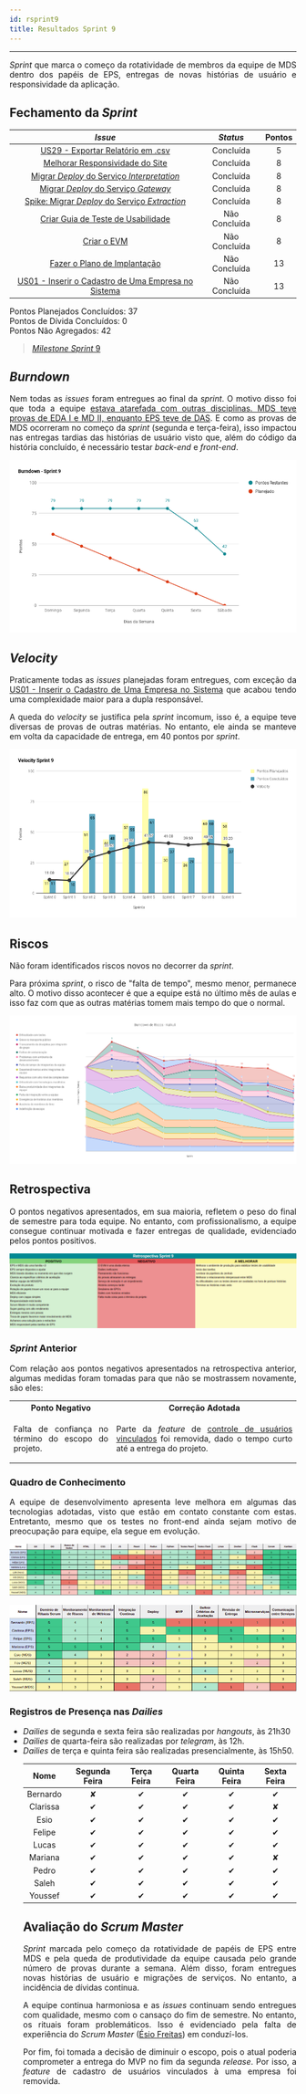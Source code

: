 ```yaml
---
id: rsprint9    
title: Resultados Sprint 9 
---
```


***    

<p align="justify">
<i>Sprint</i> que marca o começo da rotatividade de membros da equipe de MDS dentro dos papéis de EPS, entregas de novas histórias de usuário e responsividade da aplicação. 
</p>

## Fechamento da _Sprint_   

|     _Issue_      |     _Status_    |       Pontos       |
|:--------------:|:---------------:|:-------------:
|[US29 - Exportar Relatório em .csv](https://github.com/fga-eps-mds/2018.2-Kalkuli/issues/164)|    Concluída | 5 |
|[Melhorar Responsividade do Site](https://github.com/fga-eps-mds/2018.2-Kalkuli/issues/165)| Concluída | 8 |
|[Migrar _Deploy_ do Serviço _Interpretation_](https://github.com/fga-eps-mds/2018.2-Kalkuli/issues/168)| Concluída | 8 |
|[Migrar _Deploy_ do Serviço _Gateway_](https://github.com/fga-eps-mds/2018.2-Kalkuli/issues/166)| Concluída | 8 |
|[Spike: Migrar _Deploy_ do Serviço _Extraction_](https://github.com/fga-eps-mds/2018.2-Kalkuli/issues/167)| Concluída | 8 |
|[Criar Guia de Teste de Usabilidade](https://github.com/fga-eps-mds/2018.2-Kalkuli/issues/169)| Não Concluída | 8 |
|[Criar o EVM](https://github.com/fga-eps-mds/2018.2-Kalkuli/issues/124)| Não Concluída | 8 |
|[Fazer o Plano de Implantação](https://github.com/fga-eps-mds/2018.2-Kalkuli/issues/156)| Não Concluída | 13 |
[US01 - Inserir o Cadastro de Uma Empresa no Sistema](https://github.com/fga-eps-mds/2018.2-Kalkuli/issues/163)| Não Concluída | 13 |


Pontos Planejados Concluídos: 37    
Pontos de Dívida Concluídos: 0   
Pontos Não Agregados: 42  

> [_Milestone Sprint_ 9](https://github.com/fga-eps-mds/2018.2-Kalkuli/milestone/10?closed=1)

## _Burndown_    

<p align="justify">
Nem todas as <i>issues</i> foram entregues ao final da <i>sprint</i>. O motivo disso foi que toda a equipe <a href="https://github.com/fga-eps-mds/2018.2-Kalkuli/issues/29#issuecomment-431466883" title="Quadro de Provas de Integrantes da Equipe">estava atarefada com outras disciplinas. MDS teve provas de EDA I e MD II, enquanto EPS teve de DAS</a>. E como as provas de MDS ocorreram no começo da <i>sprint</i> (segunda e terça-feira), isso impactou nas entregas tardias das histórias de usuário visto que, além do código da história concluído, é necessário testar <i>back-end</i> e <i>front-end</i>.</p> 

![S9](assets/burndown-S9.png "Burndown Sprint 9")


## _Velocity_     

<p align="justify">
Praticamente todas as <i>issues</i> planejadas foram entregues, com exceção da <a href="https://github.com/fga-eps-mds/2018.2-Kalkuli/issues/163">US01 - Inserir o Cadastro de Uma Empresa no Sistema</a> que acabou tendo uma complexidade maior para a dupla responsável.
</p>

<p align="justify">
A queda do <i>velocity</i> se justifica pela <i>sprint</i> incomum, isso é, a equipe teve diversas de provas de outras matérias. No entanto, ele ainda se manteve em volta da capacidade de entrega, em 40 pontos por <i>sprint</i>. 
</p>   

![S9](assets/velocity-S9.png "Burndown Sprint 9")

## Riscos    
<p align="justify">
Não foram identificados riscos novos no decorrer da <i>sprint</i>. 
</p>  
<p align="justify">
Para próxima <i>sprint</i>, o risco de "falta de tempo", mesmo menor, permanece alto. O motivo disso acontecer é que a equipe está no último mês de aulas e isso faz com que as outras matérias tomem mais tempo do que o normal.
</p>

[![S9](assets/BurndowndeRiscos-S9.png "Clique para ver em detalhes")](https://docs.google.com/spreadsheets/d/1PYjMMXbWRgKwY5oZH5ekg4VbqTYYfdJImHmxCLH62xI/edit#gid=0) 


## Retrospectiva
<p align="justify">
O pontos negativos apresentados, em sua maioria, refletem o peso do final de semestre para toda equipe. No entanto, com profissionalismo, a equipe consegue continuar motivada e fazer entregas de qualidade, evidenciado pelos pontos positivos. 
</p>   

[![S9](assets/Retrospectiva-S9.png "Clique para ver em detalhes")](https://docs.google.com/spreadsheets/d/1SwrbhRVE0lLx0K-8wPtjzFHJ86G5oUCzknl2b8s2odg/edit#gid=1359143962)   

### _Sprint_ Anterior

<p align="justify">
Com relação aos pontos negativos apresentados na retrospectiva anterior, algumas medidas foram tomadas para que não se mostrassem novamente, são eles:

<style>
td {
    text-align: center; 
    vertical-align: middle;
}
</style>

<table>
  <tr align="center">
    <th>Ponto Negativo</th>
    <th>Correção Adotada</th>
  </tr>
  <tr>
    <td><p align="justify">Falta de confiança no término do escopo do projeto.</p></td>
    <td>
      <p align="justify">Parte da <i>feature</i> de <a href="https://fga-eps-mds.github.io/2018.2-Kalkuli/docs/backlog#feature-02-manter-usuarios" title="Épico 02, Feature 04">controle de usuários vinculados</a> foi removida, dado o tempo curto até a entrega do projeto.</p>
    </td>
  </tr>
</table>
</p>


### Quadro de Conhecimento   

<p align="justify">
A equipe de desenvolvimento apresenta leve melhora em algumas das tecnologias adotadas, visto que estão em contato constante com estas. Entretanto, mesmo que os testes no front-end ainda sejam motivo de preocupação para equipe, ela segue em evolução.
</p>

[![S9](assets/Conhecimento-S9.png "Clique para ver em detalhes")](https://docs.google.com/spreadsheets/d/19OGoemAfy_4nSFBbycD4kIoBFJwUjbXB7vxuQi8HLqY/edit#gid=1155946943)   


[![S9](assets/Conhecimento-EPS-S9.png "Clique para ver em detalhes")](https://docs.google.com/spreadsheets/d/19OGoemAfy_4nSFBbycD4kIoBFJwUjbXB7vxuQi8HLqY/edit#gid=1155946943)


### Registros de Presença nas _Dailies_    

<p align="justify">
<ul>
<li><i>Dailies</i> de segunda e sexta feira são realizadas por <i>hangouts</i>, às 21h30</li>
<li><i>Dailies</i> de quarta-feira são realizadas por <i>telegram</i>, às 12h.</li>
<li><i>Dailies</i> de terça e quinta feira são realizadas presencialmente, às 15h50.</li>
</p>


| Nome    |Segunda Feira      | Terça Feira      | Quarta Feira     | Quinta Feira      | Sexta Feira      |     
|:-----:  |:-----------------:|:----------------:|:----------------:|:-----------------:|:----------------:|
|Bernardo |         ✘         |         ✔        |         ✔        |         ✔         |         ✔        |
|Clarissa |         ✔         |         ✔        |         ✔        |         ✔         |         ✘        |
|Esio     |         ✔         |         ✔        |         ✔        |         ✔         |         ✔        |
|Felipe   |         ✔         |         ✔        |         ✔        |         ✔         |         ✔        |
|Lucas    |         ✔         |         ✔        |         ✔        |         ✔         |         ✔        |
|Mariana  |         ✔         |         ✔        |         ✔        |         ✔         |         ✘        |
|Pedro    |         ✔         |         ✔        |         ✔        |         ✔         |         ✔        |
|Saleh    |         ✔         |         ✔        |         ✔        |         ✔         |         ✔        |
|Youssef  |         ✔         |         ✔        |         ✔        |         ✔         |         ✔        |      


## Avaliação do _Scrum Master_  

<p align="justify">
<i>Sprint</i> marcada pelo começo da rotatividade de papéis de EPS entre MDS e pela queda de produtividade da equipe causada pelo grande número de provas durante a semana. Além disso, foram entregues novas histórias de usuário e migrações de serviços. No entanto, a incidência de dívidas continua.
</p>

<p align="justify">
A equipe continua harmoniosa e as <i>issues</i> continuam sendo entregues com qualidade, mesmo com o cansaço do fim de semestre. No entanto, os rituais foram problemáticos. Isso é evidenciado pela falta de experiência do <i>Scrum Master</i> (<a href="https://github.com/EsioFreitas">Ésio Freitas</a>) em conduzí-los.
</p>  

<p align="justify">
Por fim, foi tomada a decisão de diminuir o escopo, pois o atual poderia comprometer a entrega do MVP no fim da segunda <i>release</i>. Por isso, a <i>feature</i> de cadastro de usuários vinculados à uma empresa foi removida.
</p> 